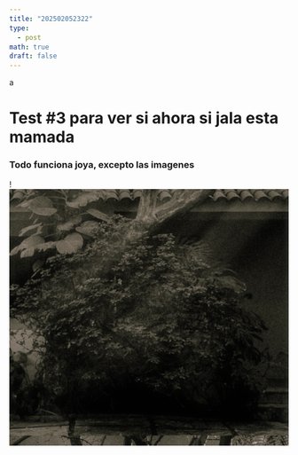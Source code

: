 ```yaml
---
title: "202502052322"
type:
  - post
math: true
draft: false
---
```

a
# Test #3 para ver si ahora si  jala esta mamada
### Todo funciona joya, excepto las imagenes

!![Image Description](/images/Pasted%20image%2020250205232348.png)